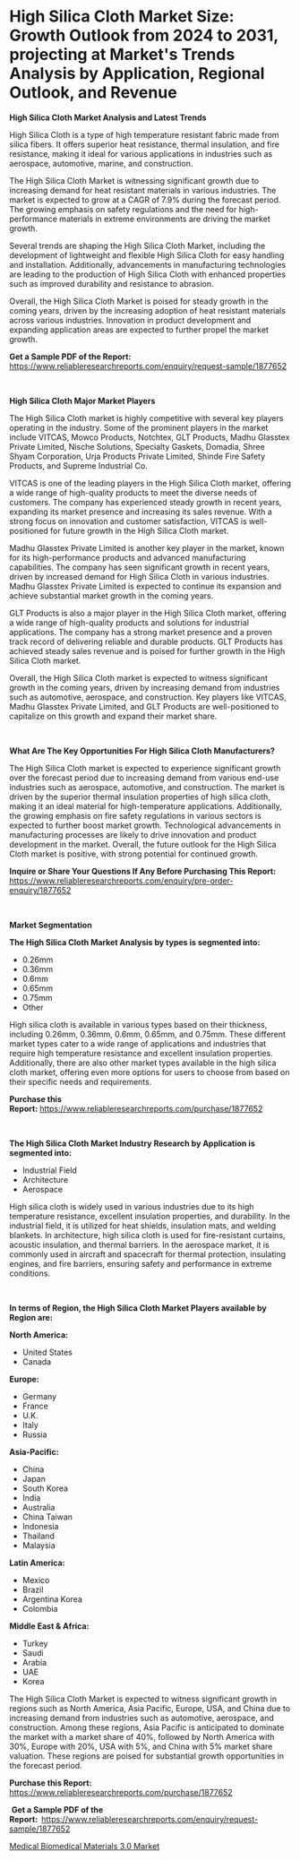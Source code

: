 <p><h1>High Silica Cloth Market Size: Growth Outlook from 2024 to 2031, projecting at Market's Trends Analysis by Application, Regional Outlook, and Revenue</h1></p><p><strong>High Silica Cloth Market Analysis and Latest Trends</strong></p>
<p><p>High Silica Cloth is a type of high temperature resistant fabric made from silica fibers. It offers superior heat resistance, thermal insulation, and fire resistance, making it ideal for various applications in industries such as aerospace, automotive, marine, and construction.</p><p>The High Silica Cloth Market is witnessing significant growth due to increasing demand for heat resistant materials in various industries. The market is expected to grow at a CAGR of 7.9% during the forecast period. The growing emphasis on safety regulations and the need for high-performance materials in extreme environments are driving the market growth.</p><p>Several trends are shaping the High Silica Cloth Market, including the development of lightweight and flexible High Silica Cloth for easy handling and installation. Additionally, advancements in manufacturing technologies are leading to the production of High Silica Cloth with enhanced properties such as improved durability and resistance to abrasion.</p><p>Overall, the High Silica Cloth Market is poised for steady growth in the coming years, driven by the increasing adoption of heat resistant materials across various industries. Innovation in product development and expanding application areas are expected to further propel the market growth.</p></p>
<p><strong>Get a Sample PDF of the Report:&nbsp;</strong> <a href="https://www.reliableresearchreports.com/enquiry/request-sample/1877652">https://www.reliableresearchreports.com/enquiry/request-sample/1877652</a></p>
<p>&nbsp;</p>
<p><strong>High Silica Cloth Major Market Players</strong></p>
<p><p>The High Silica Cloth market is highly competitive with several key players operating in the industry. Some of the prominent players in the market include VITCAS, Mowco Products, Notchtex, GLT Products, Madhu Glasstex Private Limited, Nische Solutions, Specialty Gaskets, Domadia, Shree Shyam Corporation, Urja Products Private Limited, Shinde Fire Safety Products, and Supreme Industrial Co.</p><p>VITCAS is one of the leading players in the High Silica Cloth market, offering a wide range of high-quality products to meet the diverse needs of customers. The company has experienced steady growth in recent years, expanding its market presence and increasing its sales revenue. With a strong focus on innovation and customer satisfaction, VITCAS is well-positioned for future growth in the High Silica Cloth market.</p><p>Madhu Glasstex Private Limited is another key player in the market, known for its high-performance products and advanced manufacturing capabilities. The company has seen significant growth in recent years, driven by increased demand for High Silica Cloth in various industries. Madhu Glasstex Private Limited is expected to continue its expansion and achieve substantial market growth in the coming years.</p><p>GLT Products is also a major player in the High Silica Cloth market, offering a wide range of high-quality products and solutions for industrial applications. The company has a strong market presence and a proven track record of delivering reliable and durable products. GLT Products has achieved steady sales revenue and is poised for further growth in the High Silica Cloth market.</p><p>Overall, the High Silica Cloth market is expected to witness significant growth in the coming years, driven by increasing demand from industries such as automotive, aerospace, and construction. Key players like VITCAS, Madhu Glasstex Private Limited, and GLT Products are well-positioned to capitalize on this growth and expand their market share.</p></p>
<p>&nbsp;</p>
<p><strong>What Are The Key Opportunities For High Silica Cloth Manufacturers?</strong></p>
<p><p>The High Silica Cloth market is expected to experience significant growth over the forecast period due to increasing demand from various end-use industries such as aerospace, automotive, and construction. The market is driven by the superior thermal insulation properties of high silica cloth, making it an ideal material for high-temperature applications. Additionally, the growing emphasis on fire safety regulations in various sectors is expected to further boost market growth. Technological advancements in manufacturing processes are likely to drive innovation and product development in the market. Overall, the future outlook for the High Silica Cloth market is positive, with strong potential for continued growth.</p></p>
<p><strong>Inquire or Share Your Questions If Any Before Purchasing This Report:</strong> <a href="https://www.reliableresearchreports.com/enquiry/pre-order-enquiry/1877652">https://www.reliableresearchreports.com/enquiry/pre-order-enquiry/1877652</a></p>
<p>&nbsp;</p>
<p><strong>Market Segmentation</strong></p>
<p><strong>The High Silica Cloth Market Analysis by types is segmented into:</strong></p>
<p><ul><li>0.26mm</li><li>0.36mm</li><li>0.6mm</li><li>0.65mm</li><li>0.75mm</li><li>Other</li></ul></p>
<p><p>High silica cloth is available in various types based on their thickness, including 0.26mm, 0.36mm, 0.6mm, 0.65mm, and 0.75mm. These different market types cater to a wide range of applications and industries that require high temperature resistance and excellent insulation properties. Additionally, there are also other market types available in the high silica cloth market, offering even more options for users to choose from based on their specific needs and requirements.</p></p>
<p><strong>Purchase this Report:&nbsp;</strong><a href="https://www.reliableresearchreports.com/purchase/1877652">https://www.reliableresearchreports.com/purchase/1877652</a></p>
<p>&nbsp;</p>
<p><strong>The High Silica Cloth Market Industry Research by Application is segmented into:</strong></p>
<p><ul><li>Industrial Field</li><li>Architecture</li><li>Aerospace</li></ul></p>
<p><p>High silica cloth is widely used in various industries due to its high temperature resistance, excellent insulation properties, and durability. In the industrial field, it is utilized for heat shields, insulation mats, and welding blankets. In architecture, high silica cloth is used for fire-resistant curtains, acoustic insulation, and thermal barriers. In the aerospace market, it is commonly used in aircraft and spacecraft for thermal protection, insulating engines, and fire barriers, ensuring safety and performance in extreme conditions.</p></p>
<p>&nbsp;</p>
<p><strong>In terms of Region, the High Silica Cloth Market Players available by Region are:</strong></p>
<p>
    <p> <strong> North America: </strong>
        <ul>
            <li>United States</li>
            <li>Canada</li>
        </ul>
        </p> 
    <p> <strong> Europe: </strong>
        <ul>
            <li>Germany</li>
            <li>France</li>
            <li>U.K.</li>
            <li>Italy</li>
            <li>Russia</li>
        </ul>
        </p> 
    <p> <strong> Asia-Pacific: </strong>
        <ul>
            <li>China</li>
            <li>Japan</li>
            <li>South Korea</li>
            <li>India</li>
            <li>Australia</li>
            <li>China Taiwan</li>
            <li>Indonesia</li>
            <li>Thailand</li>
            <li>Malaysia</li>
        </ul>
        </p> 
    <p> <strong> Latin America: </strong>
        <ul>
            <li>Mexico</li>
            <li>Brazil</li>
            <li>Argentina Korea</li>
            <li>Colombia</li>
        </ul>
        </p> 
    <p> <strong> Middle East & Africa: </strong>
        <ul>
            <li>Turkey</li>
            <li>Saudi</li>
            <li>Arabia</li>
            <li>UAE</li>
            <li>Korea</li>
        </ul>
    </p>
    </p>
<p><p>The High Silica Cloth Market is expected to witness significant growth in regions such as North America, Asia Pacific, Europe, USA, and China due to increasing demand from industries such as automotive, aerospace, and construction. Among these regions, Asia Pacific is anticipated to dominate the market with a market share of 40%, followed by North America with 30%, Europe with 20%, USA with 5%, and China with 5% market share valuation. These regions are poised for substantial growth opportunities in the forecast period.</p></p>
<p><strong>Purchase this Report: </strong><a href="https://www.reliableresearchreports.com/purchase/1877652">https://www.reliableresearchreports.com/purchase/1877652</a></p>
<p>&nbsp;<strong>Get a Sample PDF of the Report:&nbsp;&nbsp;</strong><a href="https://www.reliableresearchreports.com/enquiry/request-sample/1877652">https://www.reliableresearchreports.com/enquiry/request-sample/1877652</a></p>
<p><strong></strong></p>
<p><p><a href="https://noble-drawer-34c.notion.site/Medical-Biomedical-Materials-3-0-Market-Challenges-Opportunities-and-Growth-Drivers-and-Major-Mar-7df403955fc244539d3e33f828a5b03a">Medical Biomedical Materials 3.0 Market</a></p></p>